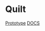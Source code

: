 # Quilt

[Prototype](https://westongamelab.github.io/Quilt/)
[DOCS](https://github.com/westongamelab/Quilt/blob/main/docs/quilt-graph.md)
